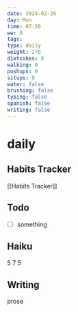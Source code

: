 ```yaml
---
date: 2024-02-26
day: Mon
time: 07:20
ww: 8
tags: 
type: daily
weight: 270
dietcokes: 8
walking: 0
pushups: 0
situps: 0
water: false
brushing: false
typing: false
spanish: false
writing: false
---
```


# daily

## Habits Tracker
[[Habits Tracker]]

## Todo
- [ ] something
## Haiku
5
7
5
## Writing
prose
